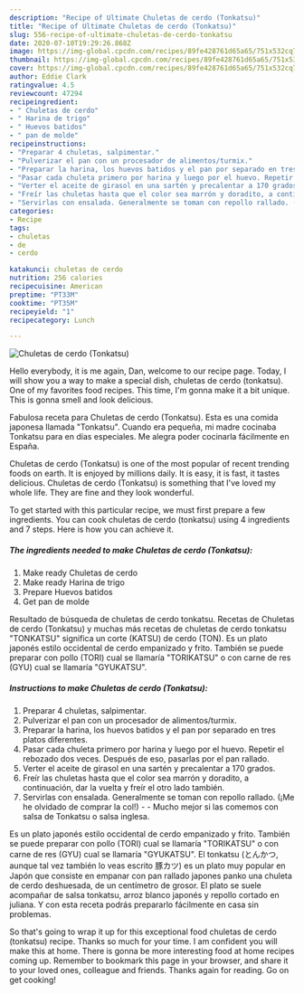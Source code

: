 ```yaml
---
description: "Recipe of Ultimate Chuletas de cerdo (Tonkatsu)"
title: "Recipe of Ultimate Chuletas de cerdo (Tonkatsu)"
slug: 556-recipe-of-ultimate-chuletas-de-cerdo-tonkatsu
date: 2020-07-10T19:29:26.868Z
image: https://img-global.cpcdn.com/recipes/89fe428761d65a65/751x532cq70/chuletas-de-cerdo-tonkatsu-foto-principal.jpg
thumbnail: https://img-global.cpcdn.com/recipes/89fe428761d65a65/751x532cq70/chuletas-de-cerdo-tonkatsu-foto-principal.jpg
cover: https://img-global.cpcdn.com/recipes/89fe428761d65a65/751x532cq70/chuletas-de-cerdo-tonkatsu-foto-principal.jpg
author: Eddie Clark
ratingvalue: 4.5
reviewcount: 47294
recipeingredient:
- " Chuletas de cerdo"
- " Harina de trigo"
- " Huevos batidos"
- " pan de molde"
recipeinstructions:
- "Preparar 4 chuletas, salpimentar."
- "Pulverizar el pan con un procesador de alimentos/turmix."
- "Preparar la harina, los huevos batidos y el pan por separado en tres platos diferentes."
- "Pasar cada chuleta primero por harina y luego por el huevo. Repetir el rebozado dos veces. Después de eso, pasarlas por el pan rallado."
- "Verter el aceite de girasol en una sartén y precalentar a 170 grados."
- "Freír las chuletas hasta que el color sea marrón y doradito, a continuación, dar la vuelta y freír el otro lado también."
- "Servirlas con ensalada. Generalmente se toman con repollo rallado. (¡Me he olvidado de comprar la col!)  Mucho mejor si las comemos con salsa de Tonkatsu o salsa inglesa."
categories:
- Recipe
tags:
- chuletas
- de
- cerdo

katakunci: chuletas de cerdo 
nutrition: 256 calories
recipecuisine: American
preptime: "PT33M"
cooktime: "PT35M"
recipeyield: "1"
recipecategory: Lunch

---
```



![Chuletas de cerdo (Tonkatsu)](https://img-global.cpcdn.com/recipes/89fe428761d65a65/751x532cq70/chuletas-de-cerdo-tonkatsu-foto-principal.jpg)

Hello everybody, it is me again, Dan, welcome to our recipe page. Today, I will show you a way to make a special dish, chuletas de cerdo (tonkatsu). One of my favorites food recipes. This time, I'm gonna make it a bit unique. This is gonna smell and look delicious.

Fabulosa receta para Chuletas de cerdo (Tonkatsu). Esta es una comida japonesa llamada &#34;Tonkatsu&#34;. Cuando era pequeña, mi madre cocinaba Tonkatsu para en días especiales. Me alegra poder cocinarla fácilmente en España.

Chuletas de cerdo (Tonkatsu) is one of the most popular of recent trending foods on earth. It is enjoyed by millions daily. It is easy, it is fast, it tastes delicious. Chuletas de cerdo (Tonkatsu) is something that I've loved my whole life. They are fine and they look wonderful.


To get started with this particular recipe, we must first prepare a few ingredients. You can cook chuletas de cerdo (tonkatsu) using 4 ingredients and 7 steps. Here is how you can achieve it.

<!--inarticleads1-->

##### The ingredients needed to make Chuletas de cerdo (Tonkatsu):

1. Make ready  Chuletas de cerdo
1. Make ready  Harina de trigo
1. Prepare  Huevos batidos
1. Get  pan de molde


Resultado de búsqueda de chuletas de cerdo tonkatsu. Recetas de Chuletas de cerdo (Tonkatsu) y muchas más recetas de chuletas de cerdo tonkatsu &#34;TONKATSU&#34; significa un corte (KATSU) de cerdo (TON). Es un plato japonés estilo occidental de cerdo empanizado y frito. También se puede preparar con pollo (TORI) cual se llamaría &#34;TORIKATSU&#34; o con carne de res (GYU) cual se llamaría &#34;GYUKATSU&#34;. 

<!--inarticleads2-->

##### Instructions to make Chuletas de cerdo (Tonkatsu):

1. Preparar 4 chuletas, salpimentar.
1. Pulverizar el pan con un procesador de alimentos/turmix.
1. Preparar la harina, los huevos batidos y el pan por separado en tres platos diferentes.
1. Pasar cada chuleta primero por harina y luego por el huevo. Repetir el rebozado dos veces. Después de eso, pasarlas por el pan rallado.
1. Verter el aceite de girasol en una sartén y precalentar a 170 grados.
1. Freír las chuletas hasta que el color sea marrón y doradito, a continuación, dar la vuelta y freír el otro lado también.
1. Servirlas con ensalada. Generalmente se toman con repollo rallado. (¡Me he olvidado de comprar la col!) -  - Mucho mejor si las comemos con salsa de Tonkatsu o salsa inglesa.


Es un plato japonés estilo occidental de cerdo empanizado y frito. También se puede preparar con pollo (TORI) cual se llamaría &#34;TORIKATSU&#34; o con carne de res (GYU) cual se llamaría &#34;GYUKATSU&#34;. El tonkatsu (とんかつ, aunque tal vez también lo veas escrito 豚カツ) es un plato muy popular en Japón que consiste en empanar con pan rallado japones panko una chuleta de cerdo deshuesada, de un centímetro de grosor. El plato se suele acompañar de salsa tonkatsu, arroz blanco japonés y repollo cortado en juliana. Y con esta receta podrás prepararlo fácilmente en casa sin problemas. 

So that's going to wrap it up for this exceptional food chuletas de cerdo (tonkatsu) recipe. Thanks so much for your time. I am confident you will make this at home. There is gonna be more interesting food at home recipes coming up. Remember to bookmark this page in your browser, and share it to your loved ones, colleague and friends. Thanks again for reading. Go on get cooking!
